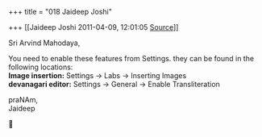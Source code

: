+++
title = "018 Jaideep Joshi"

+++
[[Jaideep Joshi	2011-04-09, 12:01:05 [Source](https://groups.google.com/g/samskrita/c/hdiO6ItX48g)]]



Sri Arvind Mahodaya,  
  
You need to enable these features from Settings. they can be found in the following locations:  
**Image insertion:** Settings -> Labs -> Inserting Images  
**devanagari editor:** Settings -> General -> Enable Transliteration  
  
praNAm,  
Jaideep




